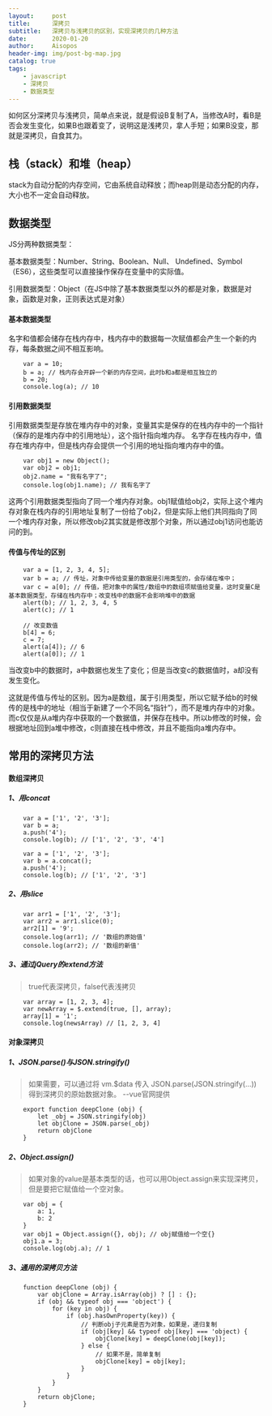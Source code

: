 ```yaml
---
layout:     post
title:      深拷贝
subtitle:   深拷贝与浅拷贝的区别，实现深拷贝的几种方法
date:       2020-01-20
author:     Aisopos
header-img: img/post-bg-map.jpg
catalog: true
tags:
    - javascript
    - 深拷贝
    - 数据类型
---
```


如何区分深拷贝与浅拷贝，简单点来说，就是假设B复制了A，当修改A时，看B是否会发生变化，如果B也跟着变了，说明这是浅拷贝，拿人手短；如果B没变，那就是深拷贝，自食其力。

## 栈（stack）和堆（heap）

stack为自动分配的内存空间，它由系统自动释放；而heap则是动态分配的内存，大小也不一定会自动释放。

## 数据类型

JS分两种数据类型：

基本数据类型：Number、String、Boolean、Null、 Undefined、Symbol（ES6），这些类型可以直接操作保存在变量中的实际值。

引用数据类型：Object（在JS中除了基本数据类型以外的都是对象，数据是对象，函数是对象，正则表达式是对象）

#### 基本数据类型

名字和值都会储存在栈内存中，栈内存中的数据每一次赋值都会产生一个新的内存，每条数据之间不相互影响。

        var a = 10;
        b = a; // 栈内存会开辟一个新的内存空间，此时b和a都是相互独立的
        b = 20;
        console.log(a); // 10

#### 引用数据类型

引用数据类型是存放在堆内存中的对象，变量其实是保存的在栈内存中的一个指针（保存的是堆内存中的引用地址），这个指针指向堆内存。
名字存在栈内存中，值存在堆内存中，但是栈内存会提供一个引用的地址指向堆内存中的值。

        var obj1 = new Object();
        var obj2 = obj1;
        obj2.name = "我有名字了";
        console.log(obj1.name); // 我有名字了

这两个引用数据类型指向了同一个堆内存对象。obj1赋值给obj2，实际上这个堆内存对象在栈内存的引用地址复制了一份给了obj2，但是实际上他们共同指向了同一个堆内存对象，所以修改obj2其实就是修改那个对象，所以通过obj1访问也能访问的到。

#### 传值与传址的区别

        var a = [1, 2, 3, 4, 5];
        var b = a; // 传址，对象中传给变量的数据是引用类型的，会存储在堆中；
        var c = a[0]; // 传值，把对象中的属性/数组中的数组项赋值给变量，这时变量C是基本数据类型，存储在栈内存中；改变栈中的数据不会影响堆中的数据
        alert(b); // 1, 2, 3, 4, 5
        alert(c); // 1

        // 改变数值 
        b[4] = 6;
        c = 7;
        alert(a[4]); // 6
        alert(a[0]); // 1

当改变b中的数据时，a中数据也发生了变化；但是当改变c的数据值时，a却没有发生变化。

这就是传值与传址的区别。因为a是数组，属于引用类型，所以它赋予给b的时候传的是栈中的地址（相当于新建了一个不同名“指针”），而不是堆内存中的对象。
而c仅仅是从a堆内存中获取的一个数据值，并保存在栈中。所以b修改的时候，会根据地址回到a堆中修改，c则直接在栈中修改，并且不能指向a堆内存中。

## 常用的深拷贝方法

#### 数组深拷贝

##### 1、用concat

        var a = ['1', '2', '3'];
        var b = a;
        a.push('4');
        console.log(b); // ['1', '2', '3', '4']

        var a = ['1', '2', '3'];
        var b = a.concat();
        a.push('4');
        console.log(b); // ['1', '2', '3']

##### 2、用slice

        var arr1 = ['1', '2', '3'];
        var arr2 = arr1.slice(0);
        arr2[1] = '9';
        console.log(arr1); // '数组的原始值'
        console.log(arr2); // '数组的新值'

##### 3、通过jQuery的extend方法

> true代表深拷贝，false代表浅拷贝

        var array = [1, 2, 3, 4];
        var newArray = $.extend(true, [], array);
        array[1] = '1';
        console.log(newsArray) // [1, 2, 3, 4]

#### 对象深拷贝

##### 1、JSON.parse()与JSON.stringify()

> 如果需要，可以通过将 vm.$data 传入 JSON.parse(JSON.stringify(...)) 得到深拷贝的原始数据对象。  --vue官网提供

        export function deepClone (obj) {
            let _obj = JSON.stringify(obj)
            let objClone = JSON.parse(_obj)
            return objClone
        }

##### 2、Object.assign()

> 如果对象的value是基本类型的话，也可以用Object.assign来实现深拷贝，但是要把它赋值给一个空对象。

        var obj = {
            a: 1,
            b: 2
        }
        var obj1 = Object.assign({}, obj); // obj赋值给一个空{}
        obj1.a = 3;
        console.log(obj.a); // 1

##### 3、通用的深拷贝方法

        function deepClone (obj) {
            var objClone = Array.isArray(obj) ? [] : {};
            if (obj && typeof obj === 'object') {
                for (key in obj) {
                    if (obj.hasOwnProperty(key)) {
                        // 判断obj子元素是否为对象，如果是，递归复制
                        if (obj[key] && typeof obj[key] === 'object) {
                            objClone[key] = deepClone(obj[key]);
                        } else {
                            // 如果不是，简单复制
                            objClone[key] = obj[key];
                        }
                    }
                }
            }
            return objClone;
        }
